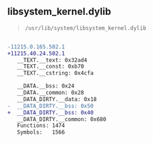 ## libsystem_kernel.dylib

> `/usr/lib/system/libsystem_kernel.dylib`

```diff

-11215.0.165.502.1
+11215.40.24.502.1
   __TEXT.__text: 0x32ad4
   __TEXT.__const: 0xb70
   __TEXT.__cstring: 0x4cfa

   __DATA.__bss: 0x24
   __DATA.__common: 0x28
   __DATA_DIRTY.__data: 0x18
-  __DATA_DIRTY.__bss: 0x50
+  __DATA_DIRTY.__bss: 0x40
   __DATA_DIRTY.__common: 0x680
   Functions: 1474
   Symbols:   1566

```
